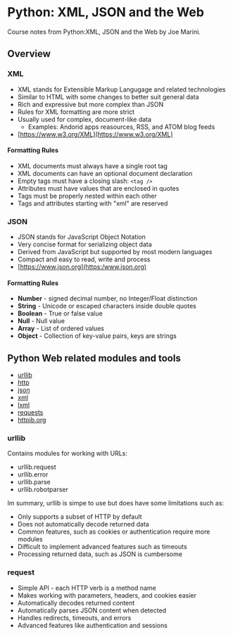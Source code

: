 # Python: XML, JSON and the Web

Course notes from Python:XML, JSON and the Web by Joe Marini.

## Overview

### XML

- XML stands for Extensible Markup Langugage and related technologies
- Similar to HTML with some changes to better suit general data
- Rich and expressive but more complex than JSON
- Rules for XML formatting are more strict
- Usually used for complex, document-like data
  - Examples: Andorid apps reasources, RSS, and ATOM blog feeds
- [https://www.w3.org/XML](https://www.w3.org/XML)

#### Formatting Rules

- XML documents must always have a single root tag
- XML documents can have an optional document declaration
- Empty tags must have a closing slash: `<tag />`
- Attributes must have values that are enclosed in quotes
- Tags must be properly nested within each other
- Tags and attributes starting with "xml" are reserved


### JSON

- JSON stands for JavaScript Object Notation
- Very concise format for serializing object data
- Derived from JavaScript but supported by most modern languages
- Compact and easy to read, write and process
- [https://www.json.org](https:/www.json.org)

#### Formatting Rules

- **Number** - signed decimal number, no Integer/Float distinction
- **String** - Unicode or escaped characters inside double quotes
- **Boolean** - True or false value
- **Null** - Null value
- **Array** - List of ordered values
- **Object** - Collection of key-value pairs, keys are strings


## Python Web related modules and tools

- [urllib](https://docs.python.org/3/library/urllib.html)
- [http](https://docs.python.org/3/library/http.html)
- [json](https://docs.python.org/3/library/json.html)
- [xml](https://docs.python.org/3/library/xml.html)
- [lxml](https://lxml.de)
- [requests](https://docs.python-requests.org/en/master/)
- [httpib.org](https://httpbin.org)

### urllib

Contains modules for working with URLs:
- urllib.request
- urllib.error
- urllib.parse
- urllib.robotparser

Im summary, urllib is simpe to use but does have some limitations such as:
- Only supports a subset of HTTP by default
- Does not automatically decode returned data
- Common features, such as cookies or authentication require more modules
- Difficult to implement advanced features such as timeouts
- Processing returned data, such as JSON is cumbersome

### request

- Simple API - each HTTP verb is a method name
- Makes working with parameters, headers, and cookies easier
- Automatically decodes returned content
- Automatically parses JSON content when detected
- Handles redirects, timeouts, and errors
- Advanced features like authentication and sessions

